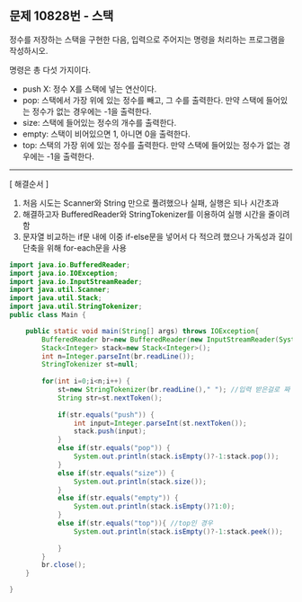   
## 문제 10828번 - 스택
정수를 저장하는 스택을 구현한 다음, 입력으로 주어지는 명령을 처리하는 프로그램을 작성하시오.

명령은 총 다섯 가지이다.

* push X: 정수 X를 스택에 넣는 연산이다.
* pop: 스택에서 가장 위에 있는 정수를 빼고, 그 수를 출력한다. 만약 스택에 들어있는 정수가 없는 경우에는 -1을 출력한다.
* size: 스택에 들어있는 정수의 개수를 출력한다.
* empty: 스택이 비어있으면 1, 아니면 0을 출력한다.
* top: 스택의 가장 위에 있는 정수를 출력한다. 만약 스택에 들어있는 정수가 없는 경우에는 -1을 출력한다.
---------------
[ 해결순서 ]
1. 처음 시도는 Scanner와 String 만으로 풀려했으나 실패, 실행은 되나 시간초과
2. 해결하고자 BufferedReader와 StringTokenizer를 이용하여 실행 시간을 줄이려 함
3. 문자열 비교하는 if문 내에 이중 if-else문을 넣어서 다 적으려 했으나 가독성과 길이단축을 위해 for-each문을 사용
```java
import java.io.BufferedReader;
import java.io.IOException;
import java.io.InputStreamReader;
import java.util.Scanner;
import java.util.Stack;
import java.util.StringTokenizer;
public class Main {

	public static void main(String[] args) throws IOException{
		BufferedReader br=new BufferedReader(new InputStreamReader(System.in));
		Stack<Integer> stack=new Stack<Integer>();
		int n=Integer.parseInt(br.readLine());
		StringTokenizer st=null;
		
		for(int i=0;i<n;i++) {
			st=new StringTokenizer(br.readLine()," "); //입력 받은걸로 짜
			String str=st.nextToken();
			
			if(str.equals("push")) {
				int input=Integer.parseInt(st.nextToken());
				stack.push(input);
			}
			else if(str.equals("pop")) {
				System.out.println(stack.isEmpty()?-1:stack.pop());
			}
			else if(str.equals("size")) {
				System.out.println(stack.size());
			}
			else if(str.equals("empty")) {
				System.out.println(stack.isEmpty()?1:0);
			}
			else if(str.equals("top")){ //top인 경우  
				System.out.println(stack.isEmpty()?-1:stack.peek());
					
			}
		}
		br.close();
	}

}
```
